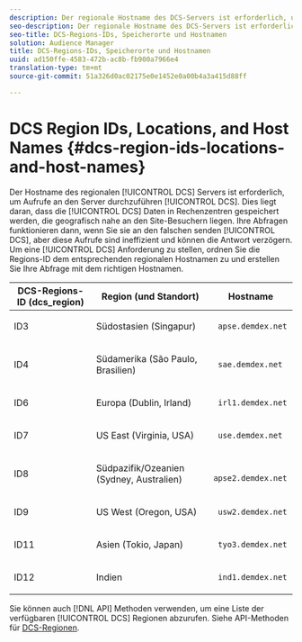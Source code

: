 ```yaml
---
description: Der regionale Hostname des DCS-Servers ist erforderlich, um den DCS aufzurufen. Der Grund dafür ist, dass der DCS Informationen in Rechenzentren speichert, die geografisch nahe an den Site-Besuchern liegen. Ihre Abfragen funktionieren, wenn Sie sie an das falsche DCS senden, aber diese Aufrufe sind ineffizient und können die Antwort verzögern. Um eine DCS-Anforderung zu stellen, ordnen Sie die Regions-ID dem entsprechenden regionalen Hostnamen zu und erstellen Sie Ihre Abfrage mit dem richtigen Hostnamen.
seo-description: Der regionale Hostname des DCS-Servers ist erforderlich, um den DCS aufzurufen. Der Grund dafür ist, dass der DCS Informationen in Rechenzentren speichert, die geografisch nahe an den Site-Besuchern liegen. Ihre Abfragen funktionieren, wenn Sie sie an das falsche DCS senden, aber diese Aufrufe sind ineffizient und können die Antwort verzögern. Um eine DCS-Anforderung zu stellen, ordnen Sie die Regions-ID dem entsprechenden regionalen Hostnamen zu und erstellen Sie Ihre Abfrage mit dem richtigen Hostnamen.
seo-title: DCS-Regions-IDs, Speicherorte und Hostnamen
solution: Audience Manager
title: DCS-Regions-IDs, Speicherorte und Hostnamen
uuid: ad150ffe-4583-472b-ac8b-fb900a7966e4
translation-type: tm+mt
source-git-commit: 51a326d0ac02175e0e1452e0a00b4a3a415d88ff

---
```



# DCS Region IDs, Locations, and Host Names {#dcs-region-ids-locations-and-host-names}

Der Hostname des regionalen [!UICONTROL DCS] Servers ist erforderlich, um Aufrufe an den Server durchzuführen [!UICONTROL DCS]. Dies liegt daran, dass die [!UICONTROL DCS] Daten in Rechenzentren gespeichert werden, die geografisch nahe an den Site-Besuchern liegen. Ihre Abfragen funktionieren dann, wenn Sie sie an den falschen senden [!UICONTROL DCS], aber diese Aufrufe sind ineffizient und können die Antwort verzögern. Um eine [!UICONTROL DCS] Anforderung zu stellen, ordnen Sie die Regions-ID dem entsprechenden regionalen Hostnamen zu und erstellen Sie Ihre Abfrage mit dem richtigen Hostnamen.

<table id="table_643212E4F9C64DFF9443904B01D89CB3"> 
 <thead> 
  <tr> 
   <th colname="col1" class="entry"> DCS-Regions-ID (dcs_region) </th> 
   <th colname="col2" class="entry"> Region (und Standort) </th> 
   <th colname="col3" class="entry"> Hostname </th> 
  </tr> 
 </thead>
 <tbody> 
  <tr> 
   <td colname="col1"> <p>ID3 </p> </td> 
   <td colname="col2"> <p>Südostasien (Singapur) </p> </td> 
   <td colname="col3"> <p> <code> apse.demdex.net</code> </p> </td> 
  </tr> 
  <tr> 
   <td colname="col1"> <p>ID4 </p> </td> 
   <td colname="col2"> <p>Südamerika (São Paulo, Brasilien) </p> </td> 
   <td colname="col3"> <p> <code> sae.demdex.net</code> </p> </td> 
  </tr> 
  <tr> 
   <td colname="col1"> <p>ID6 </p> </td> 
   <td colname="col2"> <p>Europa (Dublin, Irland) </p> </td> 
   <td colname="col3"> <p> <code> irl1.demdex.net</code> </p> </td> 
  </tr> 
  <tr> 
   <td colname="col1"> <p>ID7 </p> </td> 
   <td colname="col2"> <p>US East (Virginia, USA) </p> </td> 
   <td colname="col3"> <p> <code> use.demdex.net</code> </p> </td> 
  </tr> 
  <tr> 
   <td colname="col1"> <p>ID8 </p> </td> 
   <td colname="col2"> <p>Südpazifik/Ozeanien (Sydney, Australien) </p> </td> 
   <td colname="col3"> <p> <code> apse2.demdex.net</code> </p> </td> 
  </tr> 
  <tr> 
   <td colname="col1"> <p>ID9 </p> </td> 
   <td colname="col2"> <p>US West (Oregon, USA) </p> </td> 
   <td colname="col3"> <p> <code> usw2.demdex.net</code> </p> </td> 
  </tr> 
  <tr> 
   <td colname="col1"> <p>ID11 </p> </td> 
   <td colname="col2"> <p>Asien (Tokio, Japan) </p> </td> 
   <td colname="col3"> <p> <code> tyo3.demdex.net</code> </p> </td> 
  </tr>
  <tr> 
   <td colname="col1"> <p>ID12 </p> </td> 
   <td colname="col2"> <p>Indien </p> </td> 
   <td colname="col3"> <p> <code> ind1.demdex.net</code> </p> </td> 
  </tr> 
 </tbody> 
</table>

Sie können auch [!DNL API] Methoden verwenden, um eine Liste der verfügbaren [!UICONTROL DCS] Regionen abzurufen. Siehe API-Methoden für [DCS-Regionen](../../../api/rest-api-main/aam-api-dcs-regions.md).